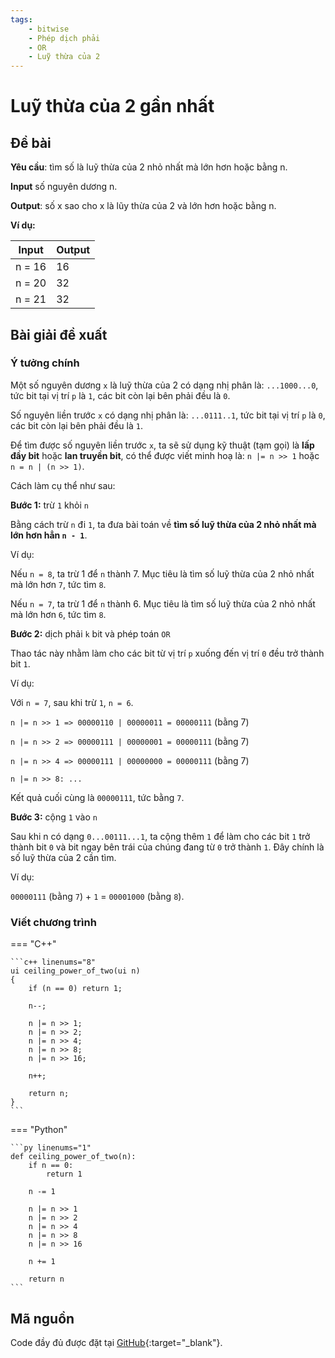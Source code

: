 ```yaml
---
tags:
    - bitwise
    - Phép dịch phải
    - OR
    - Luỹ thừa của 2
---
```


# Luỹ thừa của 2 gần nhất

## Đề bài

**Yêu cầu**: tìm số là luỹ thừa của 2 nhỏ nhất mà lớn hơn hoặc bằng n.

**Input** số nguyên dương n.

**Output**: số x sao cho x là lũy thừa của 2 và lớn hơn hoặc bằng n.

**Ví dụ:**

| Input | Output |
| --- | --- |
| n = 16 | 16 |
| n = 20 | 32 |
| n = 21 | 32 |

## Bài giải đề xuất

### Ý tưởng chính

Một số nguyên dương `x` là luỹ thừa của 2 có dạng nhị phân là: `...1000...0`, tức bit tại vị trí `p` là `1`, các bit còn lại bên phải đều là `0`.

Số nguyên liền trước `x` có dạng nhị phân là: `...0111..1`, tức bit tại vị trí `p` là `0`, các bit còn lại bên phải đều là `1`.

Để tìm được số nguyên liền trước `x`, ta sẽ sử dụng kỹ thuật (tạm gọi) là **lấp đầy bit** hoặc **lan truyền bit**, có thể được viết minh hoạ là: `n |= n >> 1` hoặc `n = n | (n >> 1)`.

Cách làm cụ thể như sau:

**Bước 1:** trừ `1` khỏi `n`

Bằng cách trừ `n` đi `1`, ta đưa bài toán về **tìm số luỹ thừa của 2 nhỏ nhất mà lớn hơn hẳn `n - 1`**.

Ví dụ:

Nếu `n = 8`, ta trừ 1 để `n` thành 7. Mục tiêu là tìm số luỹ thừa của 2 nhỏ nhất mà lớn hơn `7`, tức tìm `8`.

Nếu `n = 7`, ta trừ 1 để `n` thành 6. Mục tiêu là tìm số luỹ thừa của 2 nhỏ nhất mà lớn hơn `6`, tức tìm `8`.

**Bước 2:** dịch phải `k` bit và phép toán `OR`

Thao tác này nhằm làm cho các bit từ vị trí `p` xuống đến vị trí `0` đều trở thành bit `1`.

Ví dụ:

Với `n = 7`, sau khi trừ `1`, `n = 6`.

`n |= n >> 1 => 00000110 | 00000011 = 00000111` (bằng 7)

`n |= n >> 2 => 00000111 | 00000001 = 00000111` (bằng 7)

`n |= n >> 4 => 00000111 | 00000000 = 00000111` (bằng 7)

`n |= n >> 8: ...`

Kết quả cuối cùng là `00000111`, tức bằng `7`.

**Bước 3:** cộng `1` vào `n`

Sau khi n có dạng `0...00111...1`, ta cộng thêm `1` để làm cho các bit `1` trở thành bit `0` và bit ngay bên trái của chúng đang từ `0` trở thành `1`. Đây chính là số luỹ thừa của 2 cần tìm.

Ví dụ:

`00000111` (bằng `7`) + `1` = `00001000` (bằng `8`).

### Viết chương trình


=== "C++"

    ```c++ linenums="8"
    ui ceiling_power_of_two(ui n)
    {
        if (n == 0) return 1;

        n--;
        
        n |= n >> 1;
        n |= n >> 2;
        n |= n >> 4;
        n |= n >> 8;
        n |= n >> 16;
        
        n++;

        return n;
    }
    ```
=== "Python"

    ```py linenums="1"
    def ceiling_power_of_two(n):
        if n == 0:
            return 1

        n -= 1
        
        n |= n >> 1
        n |= n >> 2
        n |= n >> 4
        n |= n >> 8
        n |= n >> 16
        
        n += 1

        return n
    ```

## Mã nguồn

Code đầy đủ được đặt tại [GitHub](https://github.com/vtchitruong/thnc/tree/main/bitwise/ceiling_power_of_two){:target="_blank"}.

